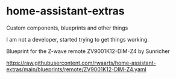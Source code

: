 # home-assistant-extras
Custom components, blueprints and other things

I am not a developer, started trying to get things working.


Blueprint for the Z-wave remote ZV9001K12-DIM-Z4 by Sunricher

https://raw.githubusercontent.com/rwaarts/home-assistant-extras/main/blueprints/remote/ZV9001K12-DIM-Z4.yaml
